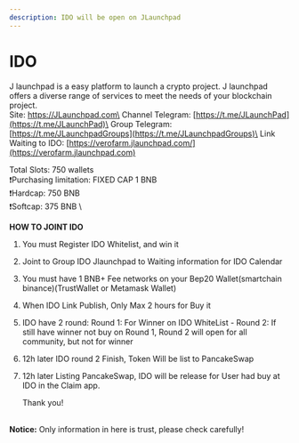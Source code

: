```yaml
---
description: IDO will be open on JLaunchpad
---
```


# IDO

J launchpad is a easy platform to launch a crypto project. J launchpad offers a diverse range of services to meet the needs of your blockchain project.\
Site: https://JLaunchpad.com\
Channel Telegram: [https://t.me/JLaunchPad](https://t.me/JLaunchPad)\
Group Telegram: [https://t.me/JLaunchpadGroups](https://t.me/JLaunchpadGroups)\
Link Waiting to IDO: [https://verofarm.jlaunchpad.com/](https://verofarm.jlaunchpad.com)

Total Slots: 750 wallets \
❗️Purchasing limitation: FIXED CAP 1 BNB \
❗️Hardcap: 750 BNB \
❗️Softcap: 375 BNB \


**HOW TO JOINT IDO**

1. You must Register IDO Whitelist, and win it
2. Joint to Group IDO Jlaunchpad to Waiting information for IDO Calendar
3. You must have 1 BNB+ Fee networks on your Bep20 Wallet(smartchain binance)(TrustWallet or Metamask Wallet)
4. When IDO Link Publish, Only Max 2 hours for Buy it
5. IDO have 2 round: Round 1: For Winner on IDO WhiteList - Round 2: If still have winner not buy on Round 1, Round 2 will open for all community, but not for winner
6. 12h later IDO round 2 Finish, Token Will be list to PancakeSwap
7.  12h later Listing PancakeSwap, IDO will be release for User had buy at IDO in the Claim app.

    Thank you!

\
**Notice:** Only information in here is trust, please check carefully!
